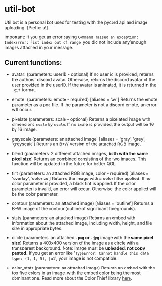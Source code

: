 # util-bot

Util bot is a personal bot used for testing with the pycord api and image uploading. [Prefix: u!] 

Important: If you get an error saying `Command raised an exception: IndexError: list index out of range`, you did not include any/enough images attached in your message.

## Current functions:
* avatar: (parameters: userID - optional) If no user id is provided, returns the authors' discord avatar. Otherwise, returns the discord avatar of the user provided in the userID. If the avatar is animated, it is returned in the `.gif` format.

* emote: (parameters: emote - required) [aliases = 'av'] Returns the emote parameter as a png file. If the parameter is not a discord emote, an error will occur.

* pixelate (parameters: scale - optional) Returns a pixelated image with dimensions `scale` by `scale`. If no scale is provided, the output will be 16 by 16 image. 

* grayscale (parameters: an attached image) [aliases = 'gray', 'grey', 'greyscale'] Returns an B+W version of the attached RGB image.

* blend (parameters: 2 different attached images, **both with the same pixel size**) Returns an combined consisting of the two images. This function will be updated in the future for better QOL.

* tint (parameters: an attached RGB image, color - required) [aliases = 'overlay', 'colorize'] Returns the image with a color filter applied. If no color parameter is provided, a black tint is applied. If the color parameter is invalid, an error will occur. Otherwise, the color applied will be the color parameter. 

* contour (parameters: an attached image) [aliases = 'outline'] Returns a B+W image of the contour (outline of significant foregrounds).

* stats (parameters: an attached image) Returns an embed with information about the attached image, including width, height, and file size in appropriate bytes.

* circle (parameters: an attached **`.png` or `.jpg`** image with the **same pixel size**) Returns a 400x400 version of the image as a circle with a transparent background. Note: image must be **uploaded, not copy pasted.** If you get an error like '`TypeError: Cannot handle this data type: (1, 1, 5), |u1`', your image is not compatible.

* color_stats (parameters: an attached image) Returns an embed with the top five colors in an image, with the embed color being the most dominant one. Read more about the Color Thief library [here](https://github.com/fengsp/color-thief-py).